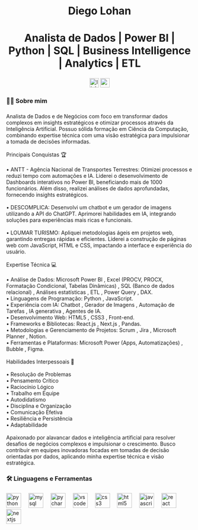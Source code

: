 <h1 align="center">Diego Lohan</h1>

###

<h1 align="center">Analista de Dados | Power BI | Python | SQL | Business Intelligence | Analytics | ETL</h1>

###

<div align="center">
  <img src="https://img.shields.io/static/v1?message=LinkedIn&logo=linkedin&label=&color=0077B5&logoColor=white&labelColor=&style=for-the-badge" height="25" alt="linkedin logo"  />
  <a href="mailto:diegolohan14@gmail.com" target="_blank">
    <img src="https://img.shields.io/static/v1?message=Gmail&logo=gmail&label=&color=D14836&logoColor=white&labelColor=&style=for-the-badge" height="25" alt="gmail logo"  />
  </a>
</div>

###

<h3 align="left">👩‍💻  Sobre mim</h3>

###

<p align="left">Analista de Dados e de Negócios com foco em transformar dados complexos em insights estratégicos e otimizar processos através da Inteligência Artificial. Possuo sólida formação em Ciência da Computação, combinando expertise técnica com uma visão estratégica para impulsionar a tomada de decisões informadas.<br><br>Principais Conquistas 🏆<br><br>• ANTT - Agência Nacional de Transportes Terrestres: Otimizei processos e reduzi tempo com automações e IA. Liderei o desenvolvimento de Dashboards interativos no Power BI, beneficiando mais de 1000 funcionários. Além disso, realizei análises de dados aprofundadas, fornecendo insights estratégicos.<br><br>• DESCOMPLICA: Desenvolvi um chatbot e um gerador de imagens utilizando a API do ChatGPT. Aprimorei habilidades em IA, integrando soluções para experiências mais ricas e funcionais.<br><br>• LOUMAR TURISMO: Apliquei metodologias ágeis em projetos web, garantindo entregas rápidas e eficientes. Liderei a construção de páginas web com JavaScript, HTML e CSS, impactando a interface e experiência do usuário.<br><br>Expertise Técnica 💻<br><br>• Análise de Dados: Microsoft Power BI , Excel (PROCV, PROCX, Formatação Condicional, Tabelas Dinâmicas) , SQL (Banco de dados relacional) , Análises estatísticas , ETL , Power Query , DAX.<br>• Linguagens de Programação: Python , JavaScript.<br>• Experiência com IA: Chatbot , Gerador de Imagens , Automação de Tarefas , IA generativa , Agentes de IA.<br>• Desenvolvimento Web: HTML5 , CSS3 , Front-end.<br>• Frameworks e Bibliotecas: React.js , Next.js , Pandas.<br>• Metodologias e Gerenciamento de Projetos: Scrum , Jira , Microsoft Planner , Notion.<br>• Ferramentas e Plataformas: Microsoft Power (Apps, Automatizações) , Bubble , Figma.<br><br>Habilidades Interpessoais 🤝<br><br>• Resolução de Problemas <br>• Pensamento Crítico <br>• Raciocínio Lógico <br>• Trabalho em Equipe <br>• Autodidatismo <br>• Disciplina e Organização <br>• Comunicação Efetiva <br>• Resiliência e Persistência <br>• Adaptabilidade <br><br>Apaixonado por alavancar dados e inteligência artificial para resolver desafios de negócios complexos e impulsionar o crescimento. Busco contribuir em equipes inovadoras focadas em tomadas de decisão orientadas por dados, aplicando minha expertise técnica e visão estratégica.</p>

###

<h3 align="left">🛠 Linguagens e Ferramentas</h3>

###

<div align="left">
  <img src="https://cdn.jsdelivr.net/gh/devicons/devicon/icons/python/python-original.svg" height="40" alt="python logo"  />
  <img width="12" />
  <img src="https://cdn.jsdelivr.net/gh/devicons/devicon/icons/mysql/mysql-original.svg" height="40" alt="mysql logo"  />
  <img width="12" />
  <img src="https://cdn.jsdelivr.net/gh/devicons/devicon/icons/pycharm/pycharm-original.svg" height="40" alt="pycharm logo"  />
  <img width="12" />
  <img src="https://cdn.jsdelivr.net/gh/devicons/devicon/icons/vscode/vscode-original.svg" height="40" alt="vscode logo"  />
  <img width="12" />
  <img src="https://cdn.jsdelivr.net/gh/devicons/devicon/icons/css3/css3-original.svg" height="40" alt="css3 logo"  />
  <img width="12" />
  <img src="https://cdn.jsdelivr.net/gh/devicons/devicon/icons/html5/html5-original.svg" height="40" alt="html5 logo"  />
  <img width="12" />
  <img src="https://cdn.jsdelivr.net/gh/devicons/devicon/icons/javascript/javascript-original.svg" height="40" alt="javascript logo"  />
  <img width="12" />
  <img src="https://cdn.jsdelivr.net/gh/devicons/devicon/icons/react/react-original.svg" height="40" alt="react logo"  />
  <img width="12" />
  <img src="https://cdn.jsdelivr.net/gh/devicons/devicon/icons/nextjs/nextjs-original.svg" height="40" alt="nextjs logo"  />
</div>

###
